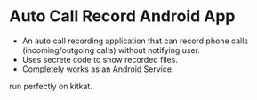 # Auto Call Record Android App
* An auto call recording application that can record phone calls (incoming/outgoing calls) without notifying user.
* Uses secrete code to show recorded files.
* Completely works as an Android Service.

run perfectly on kitkat.
